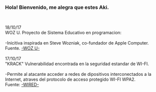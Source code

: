 
   <H3>Hola! Bienvenido, me alegra que estes Aki.</H3>
  <br>
  
  18/10/17
  <br>
  WOZ U. Proyecto de Sistema Educativo en programacion:
  <br><br>
  -Inicitiva inspirada en Steve Wozniak, co-fundador de Apple Computer. 
  <br>
Fuente. <a href="https://woz-u.com/">-WOZ U-</a>
<br>
<br>
  17/10/17
<br>
"KRACK" Vulnerabilidad encontrada en la seguridad estandar de WI-FI.
<br><br>
-Permite al atacante acceder a redes de dipositivos interconectados a la Internet, atraves del protocolo de acceso protegido WI-FI WPA2.
<br/>
Fuente: <a href="https://www.wired.com/story/krack-wi-fi-wpa2-vulnerability/">-WIRED-</a>
